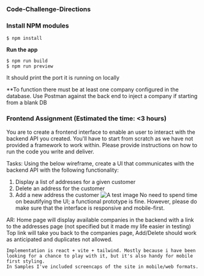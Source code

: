 ### Code-Challenge-Directions

### Install NPM modules

```
$ npm install
```

**Run the app**

```
$ npm run build
$ npm run preview
```

It should print the port it is running on locally

**To function there must be at least one company configured in the database.
Use Postman against the back end to inject a company if starting from a blank DB

### Frontend Assignment (Estimated the time: <3 hours)

You are to create a frontend interface to enable an user to interact with the backend API you created. You'll have to start from scratch as we have not provided a framework to work within. Please provide instructions on how to run the code you write and deliver.

Tasks:
Using the below wireframe, create a UI that communicates with the backend API with the following functionality:

1. Display a list of addresses for a given customer
2. Delete an address for the customer
3. Add a new address the customer
   ![A test image](ui-wireframe.png)
   No need to spend time on beautifying the UI; a functional prototype is fine. However, please do make sure that the interface is responsive and mobile-first.

AR: Home page will display available companies in the backend with a link to the addresses page (not specified but it made my life easier in testing)
Top link will take you back to the companies page, Add/Delete should work as anticipated and duplicates not allowed.

    Implementation is react + vite + tailwind. Mostly because i have been looking for a chance to play with it, but it's also handy for mobile first styling.
    In Samples I've included screencaps of the site in mobile/web formats.


